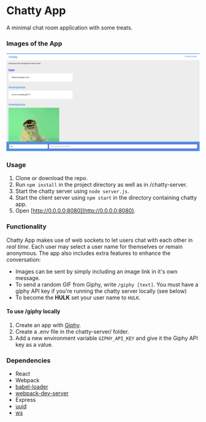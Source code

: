 Chatty App
=====================

A minimal chat room application with some treats.

### Images of the App

![](docs/app_screenshot.png)

### Usage

1. Clone or download the repo.
2. Run `npm install` in the project directory as well as in /chatty-server.
3. Start the chatty server using `node server.js`.
4. Start the client server using `npm start` in the directory containing chatty app.
5. Open [http://0.0.0.0:8080](http://0.0.0.0:8080).

### Functionality

Chatty App makes use of web sockets to let users chat with each other in _real time_. Each user may select a user name for themselves or remain anonymous. The app also includes extra features to enhance the conversation:

* Images can be sent by simply including an image link in it's own message.
* To send a random GIF from Giphy, write `/giphy [text]`. You must have a giphy API key if you're running the chatty server locally (see below)
* To become the **HULK** set your user name to `HULK`.

#### To use /giphy locally

1. Create an app with [Giphy](https://developers.giphy.com/dashboard/?create=true).
2. Create a .env file in the chatty-server/ folder.
3. Add a new environment variable `GIPHY_API_KEY` and give it the Giphy API key as a value.


### Dependencies

* React
* Webpack
* [babel-loader](https://github.com/babel/babel-loader)
* [webpack-dev-server](https://github.com/webpack/webpack-dev-server)
* Express
* [uuid](https://github.com/kelektiv/node-uuid)
* [ws](https://github.com/websockets/ws)

